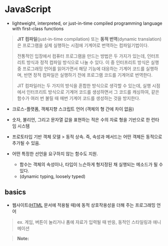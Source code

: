 # JavaScript

+ lightweight, interpreted, or just-in-time compiled programming language with first-class functions
>**JIT 컴파일**(just-in-time compilation) 또는 **동적 번역**(dynamic translation)은 프로그램을 실제 실행하는 시점에 기계어로 번역하는 컴파일기법이다.
>
>전통적인 입장에서 컴퓨터 프로그램을 만드는 방법은 두 가지가 있는데, 인터프리트 방식과 정적 컴파일 방식으로 나눌 수 있다. 이 중 인터프리트 방식은 실행 중 프로그래밍 언어를 읽어가면서 해당 기능에 대응하는 기계어 코드를 실행하며, 반면 정적 컴파일은 실행하기 전에 프로그램 코드를 기계어로 번역한다.
>
>JIT 컴파일러는 두 가지의 방식을 혼합한 방식으로 생각할 수 있는데, 실행 시점에서 인터프리트 방식으로 기계어 코드를 생성하면서 그 코드를 캐싱하여, 같은 함수가 여러 번 불릴 때 매번 기계어 코드를 생성하는 것을 방지한다.

+ 크로스-플랫폼, 객체지향 스크립트 언어 (객체의 형 간에 차이 없음)

+ 숫자, 불리언, 그리고 문자열 값을 표현하는 적은 수의 자료 형을 기반으로 한 런타임 시스템

+ 프로토타입 기반 객체 모델 > 동적 상속. 즉, 속성과 메서드는 어떤 객체든 동적으로 추가될 수 있음.

+ 어떤 특정한 선언을 요구하지 않는 함수도 지원. 

  + 함수는 객체의 속성이나, 타입이 느슨하게 형지정된 채 실행되는 메소드가 될 수 있다.
  + (dynamic typing, loosely typed)



## basics

+ 웹사이트([HTML](https://developer.mozilla.org/ko/docs/Glossary/HTML) 문서에 적용될 때)에 동적 상호작용성을 더해 주는 프로그래밍 언어

> ex. 게임, 버튼이 눌리거나 폼에 자료가 입력될 때 반응, 동적인 스타일링과 애니메이션

> **Note:**  <script> 요소를 HTML 파일의 맨 아래쪽 근처에 둔 이유는 **the browser reads code in the order it appears in the file**. If the JavaScript loads first and it is supposed to affect the HTML that hasn't loaded yet, there could be problems. Placing JavaScript near the bottom of an HTML page is one way to accommodate this dependency.



### 변수 Variables

+ 값을 저장할 수 있는 컨테이너
+ 변수를 선언할 때 `var` 또는 `let` 키워드 뒤에 원하는 변수명 붙이면 됨



#### 주의할 점 

1. [When do you need a semicolon?](https://www.codecademy.com/resources/blog/your-guide-to-semicolons-in-javascript/)
   
   + Required: When two statements are on the same line
   + Optional: After statements
   + Avoid!
	
	  1. **After a closing curly bracket ** (`var obj = {};`)
	
	  2. **After the round bracket of an if, for, while or switch statement**
	
	     (`alert ("hi");`)
	
	+ Exception !
	 ```javascript
	  for (var i=0; i < 10; i++)  {/*actions*/}       // correct
	  for (var i=0; i < 10; i++;) {/*actions*/}       // SyntaxError
	 ```

2. 변수 이름 규칙 Naming Conventions
   + under bar `_` o. hypen `-` x
   + 숫자로 시작 x. `_` or `$` 이런거는 시작 가능
   + 예약어 x
   + 

2. 자바스크립트는 대소문자를 구분한다! 